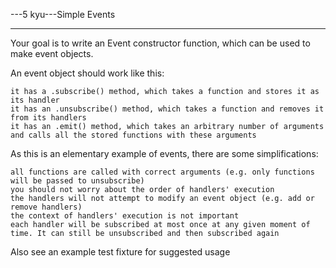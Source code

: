 ---5 kyu---Simple Events

---

Your goal is to write an Event constructor function, which can be used to make event objects.

An event object should work like this:

    it has a .subscribe() method, which takes a function and stores it as its handler  
    it has an .unsubscribe() method, which takes a function and removes it from its handlers  
    it has an .emit() method, which takes an arbitrary number of arguments and calls all the stored functions with these arguments

As this is an elementary example of events, there are some simplifications:

    all functions are called with correct arguments (e.g. only functions will be passed to unsubscribe)  
    you should not worry about the order of handlers' execution  
    the handlers will not attempt to modify an event object (e.g. add or remove handlers)  
    the context of handlers' execution is not important  
    each handler will be subscribed at most once at any given moment of time. It can still be unsubscribed and then subscribed again

Also see an example test fixture for suggested usage
